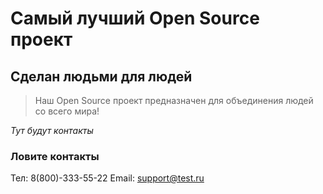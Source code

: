# Самый лучший Open Source проект

## Сделан людьми для людей

> Наш Open Source проект предназначен для объединения людей со всего мира!

_Тут будут контакты_

### Ловите контакты

Тел: 8(800)-333-55-22
Email: support@test.ru
